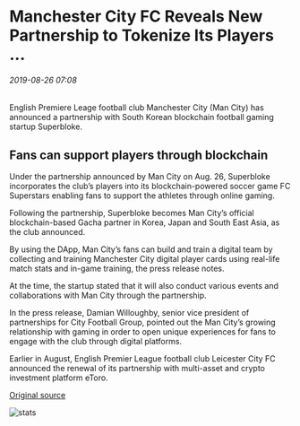 # Manchester City FC Reveals New Partnership to Tokenize Its Players ...

###### 2019-08-26 07:08

English Premiere Leage football club Manchester City (Man City) has announced a partnership with South Korean blockchain football gaming startup Superbloke.

## Fans can support players through blockchain

Under the partnership announced by Man City on Aug. 26, Superbloke incorporates the club’s players into its blockchain-powered soccer game FC Superstars enabling fans to support the athletes through online gaming.

Following the partnership, Superbloke becomes Man City’s official blockchain-based Gacha partner in Korea, Japan and South East Asia, as the club announced.

By using the DApp, Man City’s fans can build and train a digital team by collecting and training Manchester City digital player cards using real-life match stats and in-game training, the press release notes.

At the time, the startup stated that it will also conduct various events and collaborations with Man City through the partnership.

In the press release, Damian Willoughby, senior vice president of partnerships for City Football Group, pointed out the Man City’s growing relationship with gaming in order to open unique experiences for fans to engage with the club through digital platforms.

Earlier in August, English Premier League football club Leicester City FC announced the renewal of its partnership with multi-asset and crypto investment platform eToro.

[Original source](https://cointelegraph.com/news/manchester-city-fc-reveals-new-partnership-to-tokenize-its-players)

![stats](https://c.statcounter.com/11760860/0/a89fa40b/1/ "stats")